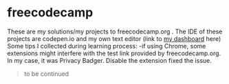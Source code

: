# freecodecamp
These are my solutions/my projects to freecodecamp.org . The IDE of these projects are codepen.io and my own text editor (link to [my dashboard](https://www.codepen.io/ngocpham1994x) here)
Some tips I collected during learning process:
-if using Chrome, some extensions might interfere with the test link provided by freecodecamp.org. In my case, it was Privacy Badger. Disable the extension fixed the issue.

> to be continued